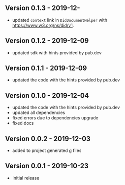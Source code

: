 ## Version 0.1.3 - 2019-12-
* updated `context` link in `DidDocumentHelper` with https://www.w3.org/ns/did/v1.

## Version 0.1.2 - 2019-12-09
* updated sdk with hints provided by pub.dev

## Version 0.1.1 - 2019-12-09
* updated the code with the hints provided by pub.dev

## Version 0.1.0 - 2019-12-04
* updated the code with the hints provided by pub.dev
* updated all dependencies
* fixed errors due to dependencies upgrade
* fixed docs

## Version 0.0.2 - 2019-12-03
* added to project generated g files

## Version 0.0.1 - 2019-10-23
* Initial release
